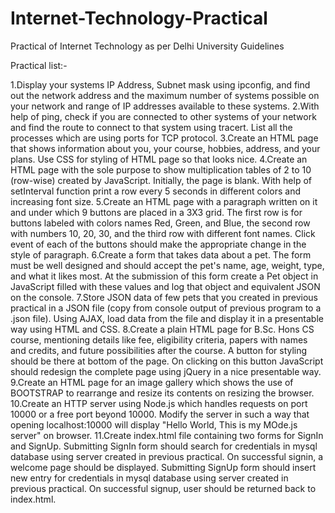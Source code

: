 # Internet-Technology-Practical
Practical of Internet Technology as per Delhi University Guidelines


Practical list:-

1.Display your systems IP Address, Subnet mask using ipconfig, and find out the network address and the maximum number of systems possible on your network and range of IP addresses available to these systems. 
2.With help of ping, check if you are connected to other systems of your network and find the route to connect to that system using tracert. List all the processes which are using ports for TCP protocol. 
3.Create an HTML page that shows information about you, your course, hobbies, address, and your plans. Use CSS for styling of HTML page so that looks nice. 
4.Create an HTML page with the sole purpose to show multiplication tables of 2 to 10 (row-wise) created by JavaScript. Initially, the page is blank. With help of setInterval function print a row every 5 seconds in different colors and increasing font size. 
5.Create an HTML page with a paragraph written on it and under which 9 buttons are placed in a 3X3 grid. The first row is for buttons labeled with colors names Red, Green, and Blue, the second row with numbers 10, 20, 30, and the third row with different font names. Click event of each of the buttons should make the appropriate change in the style of paragraph. 
6.Create a form that takes data about a pet. The form must be well designed and should accept the pet's name, age, weight, type, and what it likes most. At the submission of this form create a Pet object in JavaScript filled with these values and log that object and equivalent JSON on the console. 
7.Store JSON data of few pets that you created in previous practical in a JSON file (copy from console output of previous program to a .json file). Using AJAX, load data from the file and display it in a presentable way using HTML and CSS. 
8.Create a plain HTML page for B.Sc. Hons CS course, mentioning details like fee, eligibility criteria, papers with names and credits, and future possibilities after the course. A button for styling should be there at bottom of the page. On clicking on this button JavaScript should redesign the complete page using jQuery in a nice presentable way. 
9.Create an HTML page for an image gallery which shows the use of BOOTSTRAP to rearrange and resize its contents on resizing the browser. 
10.Create an HTTP server using Node.js which handles requests on port 10000 or a free port beyond 10000. Modify the server in such a way that opening localhost:10000 will display "Hello World, This is my MOde.js server" on browser. 
11.Create index.html file containing two forms for SignIn and SignUp. Submitting SignIn form should search for credentials in mysql database using server created in previous practical. On successful signin, a welcome page should be displayed. Submitting SignUp form should insert new entry for credentials in mysql database using server created in previous practical. On successful signup, user should be returned back to index.html. 
